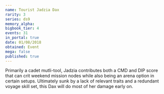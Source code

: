 ```yaml
---
name: Tourist Jadzia Dax
rarity: 3
series: ds9
memory_alpha:
bigbook_tier: 4
events: 31
in_portal: true
date: 01/08/2018
obtained: Event
mega: false
published: true
---
```


Primarily a cadet mutli-tool, Jadzia contributes both a CMD and DIP score that can crit weekend mission nodes while also being an arena option in certain setups. Ultimately sunk by a lack of relevant traits and a redundant voyage skill set, this Dax will do most of her damage early on.
